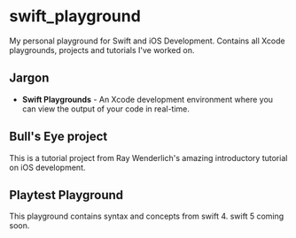 # swift_playground
My personal playground for Swift and iOS Development. Contains all Xcode playgrounds, projects and tutorials I've worked on.

## Jargon
* **Swift Playgrounds** - An Xcode development environment where you can view the output of your code in real-time. 

## Bull's Eye project
This is a tutorial project from Ray Wenderlich's amazing introductory tutorial on iOS development.

## Playtest Playground
This playground contains syntax and concepts from swift 4. swift 5 coming soon. 

